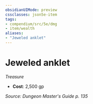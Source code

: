 ```yaml
---
obsidianUIMode: preview
cssclasses: json5e-item
tags:
- compendium/src/5e/dmg
- item/wealth
aliases: 
- "Jeweled anklet"
---
```

# Jeweled anklet
*Treasure*  

- **Cost**: 2,500 gp

*Source: Dungeon Master's Guide p. 135*